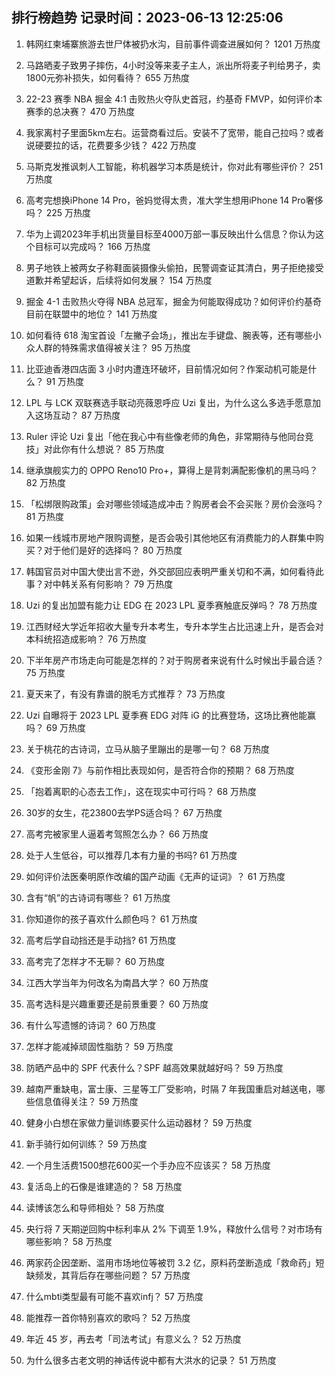 
## 排行榜趋势 记录时间：2023-06-13 12:25:06
  
  1. 韩网红柬埔寨旅游去世尸体被扔水沟，目前事件调查进展如何？ 1201 万热度
    
  2. 马路晒麦子致男子摔伤，4小时没等来麦子主人，派出所将麦子判给男子，卖1800元弥补损失，如何看待？ 655 万热度
    
  3. 22-23 赛季 NBA 掘金 4:1 击败热火夺队史首冠，约基奇 FMVP，如何评价本赛季的总决赛？ 470 万热度
    
  4. 我家离村子里面5km左右。运营商看过后。安装不了宽带，能自己拉吗？或者说硬要拉的话，花费要多少钱？ 422 万热度
    
  5. 马斯克发推讽刺人工智能，称机器学习本质是统计，你对此有哪些评价？ 251 万热度
    
  6. 高考完想换iPhone 14 Pro，爸妈觉得太贵，准大学生想用iPhone 14 Pro奢侈吗？ 225 万热度
    
  7. 华为上调2023年手机出货量目标至4000万部一事反映出什么信息？你认为这个目标可以完成吗？ 166 万热度
    
  8. 男子地铁上被两女子称鞋面装摄像头偷拍，民警调查证其清白，男子拒绝接受道歉并希望起诉，后续将如何发展？ 154 万热度
    
  9. 掘金 4-1 击败热火夺得 NBA 总冠军，掘金为何能取得成功？如何评价约基奇目前在联盟中的地位？ 141 万热度
    
  10. 如何看待 618 淘宝首设「左撇子会场」，推出左手键盘、腕表等，还有哪些小众人群的特殊需求值得被关注？ 95 万热度
    
  11. 比亚迪香港四店面 3 小时内遭连环破坏，目前情况如何？作案动机可能是什么？ 91 万热度
    
  12. LPL 与 LCK 双联赛选手联动亮薇恩呼应 Uzi 复出，为什么这么多选手愿意加入这场互动？ 87 万热度
    
  13. Ruler 评论 Uzi 复出「他在我心中有些像老师的角色，非常期待与他同台竞技」对此你有什么想说？ 85 万热度
    
  14. 继承旗舰实力的 OPPO Reno10 Pro+，算得上是背刺满配影像机的黑马吗？ 82 万热度
    
  15. 「松绑限购政策」会对哪些领域造成冲击？购房者会不会买账？房价会涨吗？ 81 万热度
    
  16. 如果一线城市房地产限购调整，是否会吸引其他地区有消费能力的人群集中购买？对于他们是好的选择吗？ 80 万热度
    
  17. 韩国官员对中国大使出言不逊，外交部回应表明严重关切和不满，如何看待此事？对中韩关系有何影响？ 79 万热度
    
  18. Uzi 的复出加盟有能力让 EDG 在 2023 LPL 夏季赛触底反弹吗？ 78 万热度
    
  19. 江西财经大学近年招收大量专升本考生，专升本学生占比迅速上升，是否会对本科统招造成影响？ 76 万热度
    
  20. 下半年房产市场走向可能是怎样的？对于购房者来说有什么时候出手最合适？ 75 万热度
    
  21. 夏天来了，有没有靠谱的脱毛方式推荐？ 73 万热度
    
  22. Uzi 自曝将于 2023 LPL 夏季赛 EDG 对阵 iG 的比赛登场，这场比赛他能赢吗？ 69 万热度
    
  23. 关于桃花的古诗词，立马从脑子里蹦出的是哪一句？ 68 万热度
    
  24. 《变形金刚 7》与前作相比表现如何，是否符合你的预期？ 68 万热度
    
  25. 「抱着离职的心态去工作」，这在现实中可行吗？ 68 万热度
    
  26. 30岁的女生，花23800去学PS适合吗？ 67 万热度
    
  27. 高考完被家里人逼着考驾照怎么办？ 66 万热度
    
  28. 处于人生低谷，可以推荐几本有力量的书吗? 61 万热度
    
  29. 如何评价法医秦明原作改编的国产动画《无声的证词》？ 61 万热度
    
  30. 含有“帆”的古诗词有哪些？ 61 万热度
    
  31. 你知道你的孩子喜欢什么颜色吗？ 61 万热度
    
  32. 高考后学自动挡还是手动挡? 61 万热度
    
  33. 高考完了怎样才不无聊？ 60 万热度
    
  34. 江西大学当年为何改名为南昌大学？ 60 万热度
    
  35. 高考选科是兴趣重要还是前景重要？ 60 万热度
    
  36. 有什么写遗憾的诗词？ 60 万热度
    
  37. 怎样才能减掉顽固性脂肪？ 59 万热度
    
  38. 防晒产品中的 SPF 代表什么？SPF 越高效果就越好吗？ 59 万热度
    
  39. 越南严重缺电，富士康、三星等工厂受影响，时隔 7 年我国重启对越送电，哪些信息值得关注？ 59 万热度
    
  40. 健身小白想在家做力量训练要买什么运动器材？ 59 万热度
    
  41. 新手骑行如何训练？ 59 万热度
    
  42. 一个月生活费1500想花600买一个手办应不应该买？ 58 万热度
    
  43. 复活岛上的石像是谁建造的？ 58 万热度
    
  44. 读博该怎么和导师相处？ 58 万热度
    
  45. 央行将 7 天期逆回购中标利率从 2% 下调至 1.9%，释放什么信号？对市场有哪些影响？ 58 万热度
    
  46. 两家药企因垄断、滥用市场地位等被罚 3.2 亿，原料药垄断造成「救命药」短缺频发，其背后存在哪些问题？ 57 万热度
    
  47. 什么mbti类型最有可能不喜欢infj？ 57 万热度
    
  48. 能推荐一首你特别喜欢的歌吗？ 52 万热度
    
  49. 年近 45 岁，再去考「司法考试」有意义么？ 52 万热度
    
  50. 为什么很多古老文明的神话传说中都有大洪水的记录？ 51 万热度
    
